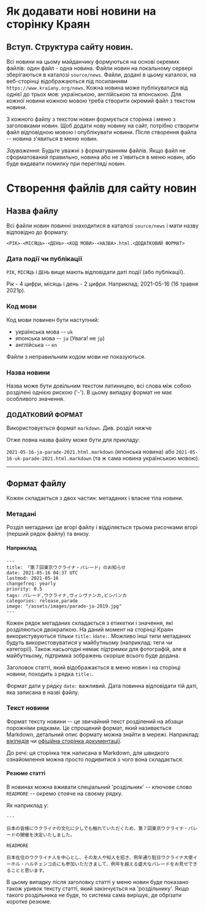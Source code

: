 # Як додавати нові новини на сторінку Краян

## Вступ. Структура сайту новин.

Всі новини на цьому майданчику формуються на основі окремих файлів: один
файл - одна новина. Файли новин на локальному сервері зберігаються в
каталозі `source/news`.  Файли, додані в цьому каталозі, на веб-сторінці
відображаються під посиланням `https://www.kraiany.org/news`. Кожна новина
може публікуватися від однієї до трьох мов: українською, англійською та
японською. Для кожної новини кожною мовою треба створити окремий файл з
текстом новини.

З кожного файлу з текстом новин формується сторінка і меню з заголовками
новин.  Щоб додати нову новину на сайт, потрібно створити файл
відповідною мовою і опублікувати новини. Після створення файла -- новина
з'явиться в меню новин.

*Зауваження*: Будьте уважні з форматуванням файлів. Якщо файл не
сформатований правильно, новина або не з'явиться в меню новин, або буде
видавати помилку при перегляді новин.

# Створення файлів для сайту новин

## Назва файлу

Всі файли новин повинні знаходитися в каталозі `source/news` і мати
назву відповідно до формату:

`<РІК>-<МІСЯЦЬ>-<ДЕНЬ>-<КОД МОВИ>-<НАЗВА>.html.<ДОДАТКОВИЙ ФОРМАТ>`

### Дата події чи публікації

`РІК`, `МІСЯЦЬ` і `ДЕНЬ` вище мають відповідати даті події (або публікації).

Рік - 4 цифри, місяць і день - 2 цифри. Наприклад: 2021-05-16 (16 травня
2021р).

### Код мови

Код мови повинен бути наступний:

- українська мова -- `uk`
- японська мова -- `ja` (Увага! не `jp`)
- англійська -- `en`

Файли з неправильним кодом мови не показуються.

### Назва новини

Назва може бути довільним текстом латиницею, всі слова між собою
розділені однією рискою ('-'). В цьому випадку формат не має особливого
значення.

### ДОДАТКОВИЙ ФОРМАТ

Використовується формат `markdown`. Див. розділ нижче

Отже повна назва файлу може бути для прикладу:

`2021-05-16-ja-parade-2021.html.markdown` (японська новина) або
`2021-05-16-uk-parade-2021.html.markdown` (та ж сама новина українською мовою).

---

## Формат файлу

Кожен складається з двох частин: метаданих і власне тіла новини.

### Метадані

Розділ метаданих іде вгорі файлу і відділяється трьома рисочками вгорі
(перший рядок файлу) та внизу.

#### Наприклад

```
---
title: 「第７回東京ウクライナ・パレード」のお知らせ
date: 2021-05-16 04:37 UTC
lastmod: 2021-05-16
changefreq: yearly
priority: 0.5
tags: パレード,ウクライナ,ヴィシヴァンカ,ビシバンカ
categories: release,parade
image: "/assets/images/parade-ja-2019.jpg"
---

```

Кожен рядок метаданих складається з етикетки і значення, які
розділяються двокрапкою. На даний момент на сторінці Краян
використувуються тільки `title:` і`date:`. Можливо інші типи метаданих
будуть використовуватися у майбутньому (наприклад: теги чи
категорії). Також насьогодні немає підтримки для фотографій, але в
майбутньому, підтримка зображень скоріше всього  буде додана.

Заголовок статті, який відображається в меню новин і на сторінці новини,
походить з рядка `title:`.

Формат дати у рядку `date:` важливий. Дата повинна відповідати тій даті,
яка записана в назві файлу.

### Текст новини

Формат тексту новини -- це звичайний текст розділений на абзаци
порожніми рядками. Це спрощений формат, який називається Markdown, детальний опис
формату можна знайти в мережі. Наприклад:
[вікіпедія](https://uk.wikipedia.org/wiki/Markdown) чи [офіційна
сторінка документації](https://www.markdownguide.org/basic-syntax/).

До речі: ця сторінка теж написана в Markdown, для швидкого ознайомлення
можна просто подивитися з чого вона складається.

#### Резюме статті

В новинах можна вживати спеціальний 'роздільник' -- ключове слово
`READMORE` -- окремо стояче на своєму рядку.

Як наприклад у:

```
---

日本の皆様にウクライナの文化に少しでも触れていただくため、第７回東京ウクライナ・パレードの開催を決定いたしました。

READMORE

日本在住のウクライナ人を中心とし、その友人や知人を招き、例年通り駐日ウクライナ大使イーホル・ハルチェンコ氏にも参加いただきまして、例年を越える盛大なパレードをお見せできることと思います。

```

В цьому випадку після заголовку статті у меню новин буде показано також
уривок тексту статті, який закінчується на 'роздільнику'. Якщо такого
роздільника не буде, то система сама вирішує, де обрізати коротке
резюме.
